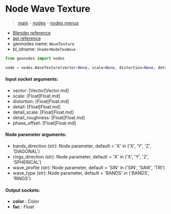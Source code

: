 # Node Wave Texture

> [main](../structure.md) - [nodes](nodes.md) - [nodes menus](nodes_menus.md)

- [Blender reference](https://docs.blender.org/manual/en/latest/modeling/geometry_nodes/texture/wave.html)
- [api reference](https://docs.blender.org/api/current/bpy.types.ShaderNodeTexWave.html)
- geonodes name: `WaveTexture`
- bl_idname: `ShaderNodeTexWave`

```python
from geonodes import nodes

node = nodes.WaveTexture(vector=None, scale=None, distortion=None, detail=None, detail_scale=None, detail_roughness=None, phase_offset=None, bands_direction='X', rings_direction='X', wave_profile='SIN', wave_type='BANDS')
```

#### Input socket arguments:

- vector: [Vector[Vector.md]
- scale: [Float[Float.md]
- distortion: [Float[Float.md]
- detail: [Float[Float.md]
- detail_scale: [Float[Float.md]
- detail_roughness: [Float[Float.md]
- phase_offset: [Float[Float.md]

#### Node parameter arguments:

- bands_direction (str): Node parameter, default = 'X' in ('X', 'Y', 'Z', 'DIAGONAL')
- rings_direction (str): Node parameter, default = 'X' in ('X', 'Y', 'Z', 'SPHERICAL')
- wave_profile (str): Node parameter, default = 'SIN' in ('SIN', 'SAW', 'TRI')
- wave_type (str): Node parameter, default = 'BANDS' in ('BANDS', 'RINGS')

#### Output sockets:

- **color** : Color
- **fac** : Float

